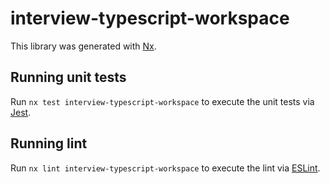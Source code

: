 # interview-typescript-workspace

This library was generated with [Nx](https://nx.dev).

## Running unit tests

Run `nx test interview-typescript-workspace` to execute the unit tests via [Jest](https://jestjs.io).

## Running lint

Run `nx lint interview-typescript-workspace` to execute the lint via [ESLint](https://eslint.org/).
